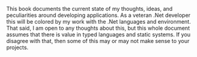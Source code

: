 This book documents the current state of my thoughts, ideas, and peculiarities around developing applications. As a veteran .Net developer this will be colored by my work with the .Net languages and environment. That said, I am open to any thoughts about this, but this whole document assumes that there is value in typed languages and static systems. If you disagree with that, then some of this may or may not make sense to your projects.
